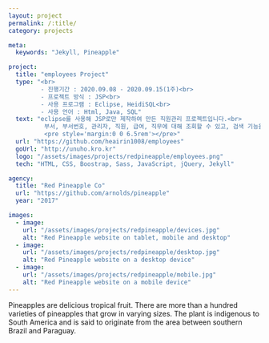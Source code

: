 ```yaml
---
layout: project
permalink: /:title/
category: projects

meta:
  keywords: "Jekyll, Pineapple"

project:
  title: "employees Project"
  type: "<br>
         - 진행기간 : 2020.09.08 - 2020.09.15(1주)<br>
         - 프로젝트 방식 : JSP<br>
         - 사용 프로그램 : Eclipse, HeidiSQL<br>
         - 사용 언어 : Html, Java, SQL"
  text: "eclipse를 사용해 JSP로만 제작하여 만든 직원관리 프로젝트입니다.<br>
          부서, 부서번호, 관리자, 직원, 급여, 직무에 대해 조회할 수 있고, 검색 기능을 이용해 원하는 정보를 조회할 수 있습니다.
          <pre style='margin:0 0 6.5rem'></pre>"
  url: "https://github.com/heairin1008/employees"
  goUrl: "http://unuho.kro.kr"
  logo: "/assets/images/projects/redpineapple/employees.png"
  tech: "HTML, CSS, Boostrap, Sass, JavaScript, jQuery, Jekyll"

agency:
  title: "Red Pineapple Co"
  url: "https://github.com/arnolds/pineapple"
  year: "2017"

images:
  - image:
    url: "/assets/images/projects/redpineapple/devices.jpg"
    alt: "Red Pineapple website on tablet, mobile and desktop"
  - image:
    url: "/assets/images/projects/redpineapple/desktop.jpg"
    alt: "Red Pineapple website on a desktop device"
  - image:
    url: "/assets/images/projects/redpineapple/mobile.jpg"
    alt: "Red Pineapple website on a mobile device"
---
```

<p>Pineapples are delicious tropical fruit. There are more than a hundred varieties of pineapples that grow in varying sizes. The plant is indigenous to South America and is said to originate from the area between southern Brazil and Paraguay.</p>

